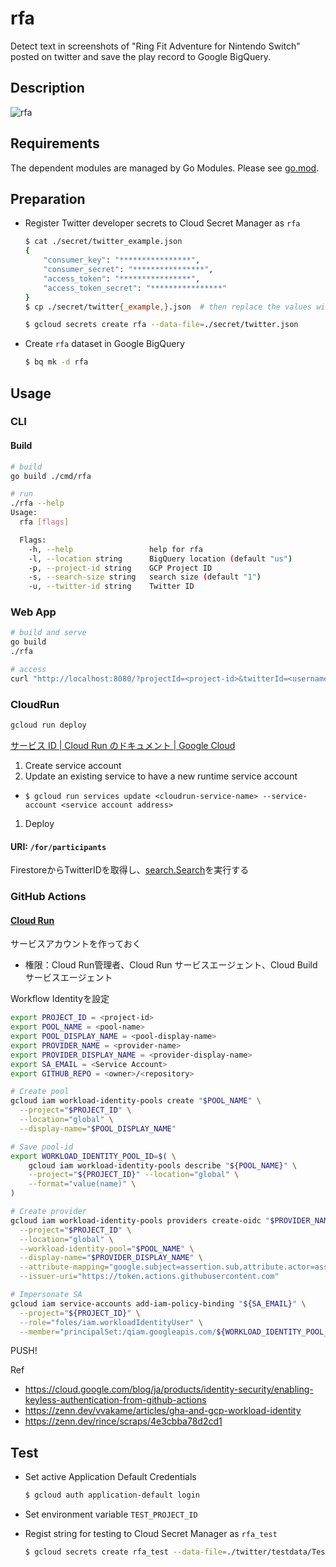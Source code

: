 # rfa

Detect text in screenshots of "Ring Fit Adventure for Nintendo Switch" posted on twitter and save the play record to Google BigQuery.

## Description

![rfa](https://github.com/tosh223/rfa/blob/main/rfa.png)

## Requirements

The dependent modules are managed by Go Modules.
Please see [go.mod](https://github.com/tosh223/rfa/blob/main/go.mod).

## Preparation

- Register Twitter developer secrets to Cloud Secret Manager as `rfa`

    ```sh
    $ cat ./secret/twitter_example.json
    {
        "consumer_key": "****************",
        "consumer_secret": "****************",
        "access_token": "****************",
        "access_token_secret": "****************"
    }
    $ cp ./secret/twitter{_example,}.json  # then replace the values with your actual ones.

    $ gcloud secrets create rfa --data-file=./secret/twitter.json
    ```

- Create `rfa` dataset in Google BigQuery

    ```sh
    $ bq mk -d rfa
    ```

## Usage
### CLI

#### Build
```sh
# build
go build ./cmd/rfa

# run
./rfa --help
Usage:
  rfa [flags]

  Flags:
    -h, --help                 help for rfa
    -l, --location string      BigQuery location (default "us")
    -p, --project-id string    GCP Project ID
    -s, --search-size string   search size (default "1")
    -u, --twitter-id string    Twitter ID
```

### Web App

```sh
# build and serve
go build
./rfa

# access
curl "http://localhost:8080/?projectId=<project-id>&twitterId=<username>&location=<bigquery-location>&size=<search-size>"
```

### CloudRun

```sh
gcloud run deploy
```

[サービス ID | Cloud Run のドキュメント | Google Cloud](https://cloud.google.com/run/docs/securing/service-identity?hl=ja)

1. Create service account
1. Update an existing service to have a new runtime service account
  - `$ gcloud run services update <cloudrun-service-name> --service-account <service account address>`
1. Deploy

#### URI: `/for/participants`
FirestoreからTwitterIDを取得し、[search.Search](./search/search.go)を実行する

### GitHub Actions
#### [Cloud Run](./.github/workflows/cloud-run.yml)
サービスアカウントを作っておく
- 権限：Cloud Run管理者、Cloud Run サービスエージェント、Cloud Build サービスエージェント

Workflow Identityを設定
```sh
export PROJECT_ID = <project-id>
export POOL_NAME = <pool-name>
export POOL_DISPLAY_NAME = <pool-display-name>
export PROVIDER_NAME = <provider-name>
export PROVIDER_DISPLAY_NAME = <provider-display-name>
export SA_EMAIL = <Service Account>
export GITHUB_REPO = <owner>/<repository>

# Create pool
gcloud iam workload-identity-pools create "$POOL_NAME" \
  --project="$PROJECT_ID" \
  --location="global" \
  --display-name="$POOL_DISPLAY_NAME"

# Save pool-id
export WORKLOAD_IDENTITY_POOL_ID=$( \
    gcloud iam workload-identity-pools describe "${POOL_NAME}" \
    --project="${PROJECT_ID}" --location="global" \
    --format="value(name)" \
)

# Create provider
gcloud iam workload-identity-pools providers create-oidc "$PROVIDER_NAME" \
  --project="$PROJECT_ID" \
  --location="global" \
  --workload-identity-pool="$POOL_NAME" \
  --display-name="$PROVIDER_DISPLAY_NAME" \
  --attribute-mapping="google.subject=assertion.sub,attribute.actor=assertion.actor,attribute.aud=assertion.aud,attribute.repository=assertion.repository" \
  --issuer-uri="https://token.actions.githubusercontent.com"

# Impersonate SA
gcloud iam service-accounts add-iam-policy-binding "${SA_EMAIL}" \
  --project="${PROJECT_ID}" \
  --role="foles/iam.workloadIdentityUser" \
  --member="principalSet:/qiam.googleapis.com/${WORKLOAD_IDENTITY_POOL_ID}/attribute.repository/${GITHUB_REPO}"
```

PUSH!

Ref
- https://cloud.google.com/blog/ja/products/identity-security/enabling-keyless-authentication-from-github-actions
- https://zenn.dev/vvakame/articles/gha-and-gcp-workload-identity
- https://zenn.dev/rince/scraps/4e3cbba78d2cd1


## Test

- Set active Application Default Credentials

    ```sh
    $ gcloud auth application-default login
    ```

- Set environment variable `TEST_PROJECT_ID`

- Regist string for testing to Cloud Secret Manager as `rfa_test`

    ```sh
    $ gcloud secrets create rfa_test --data-file=./twitter/testdata/TestSetTwitterConfig.json
    ```
